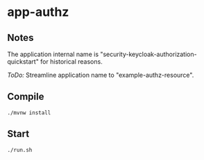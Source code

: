 # app-authz

## Notes

The application internal name is "security-keycloak-authorization-quickstart" for historical reasons.

*ToDo:* Streamline application name to "example-authz-resource".

## Compile

```shell
./mvnw install
```

## Start

```shell
./run.sh
```
